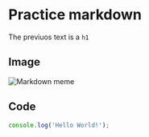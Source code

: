 # Practice markdown
The previuos text is a `h1`

## Image
![Markdown meme](https://encrypted-tbn0.gstatic.com/images?q=tbn:ANd9GcRHHQGxFWklZzTZgS9Ulpb0C1beMRTXhl9hPQ&usqp=CAU)

## Code
```typescript
console.log('Hello World!');
```
